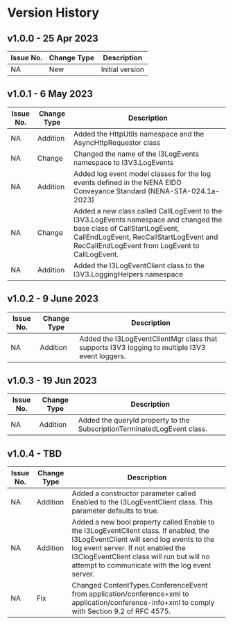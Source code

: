# Version History

## v1.0.0 - 25 Apr 2023
| Issue No. | Change Type | Description |
|--------|--------|-------|
| NA       |  New      | Initial version |

## v1.0.1 - 6 May 2023
| Issue No. | Change Type | Description |
|--------|--------|-------|
| NA       |  Addition      | Added the HttpUtils namespace and the AsyncHttpRequestor class |
| NA | Change | Changed the name of the I3LogEvents namespace to I3V3.LogEvents |
| NA | Addition | Added log event model classes for the log events defined in the NENA EIDO Conveyance Standard (NENA-STA-024.1a-2023) |
| NA | Change | Added a new class called CallLogEvent to the I3V3.LogEvents namespace and changed the base class of CallStartLogEvent, CallEndLogEvent, RecCallStartLogEvent and RecCallEndLogEvent from LogEvent to CallLogEvent.  |
| NA | Addition | Added the I3LogEventClient class to the I3V3.LoggingHelpers namespace |

## v1.0.2 - 9 June 2023
| Issue No. | Change Type | Description |
|--------|--------|-------|
| NA| Addition | Added the I3LogEventClientMgr class that supports I3V3 logging to multiple I3V3 event loggers. |

## v1.0.3 - 19 Jun 2023
| Issue No. | Change Type | Description |
|--------|--------|-------|
| NA| Addition | Added the queryId property to the SubscriptionTerminatedLogEvent class. |

## v1.0.4 - TBD
| Issue No. | Change Type | Description |
|--------|--------|-------|
| NA| Addition | Added a constructor parameter called Enabled to the I3LogEventClient class. This parameter defaults to true. |
| NA  | Addition | Added a new bool property called Enable to the I3LogEventClient class. If enabled, the I3LogEventClient will send log events to the log event server. If not enabled the I3ClogEventClient class will run but will no attempt to communicate with the log event server. |
| NA  | Fix    | Changed ContentTypes.ConferenceEvent from application/conference+xml to application/conference-info+xml to comply with Section 9.2 of RFC 4575. |
